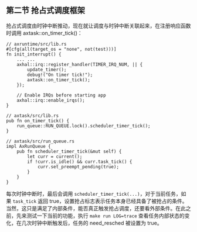## 第二节 抢占式调度框架



抢占式调度由时钟中断推动，现在就让调度与时钟中断关联起来，在注册响应函数时调用 axtask::on_timer_tick()：

```rust,editable
// axruntime/src/lib.rs
#[cfg(all(target_os = "none", not(test)))]
fn init_interrupt() {
	... ...
    axhal::irq::register_handler(TIMER_IRQ_NUM, || {
        update_timer();
        debug!("On timer tick!");
        axtask::on_timer_tick();
    });

    // Enable IRQs before starting app
    axhal::irq::enable_irqs();
}

// axtask/src/lib.rs
pub fn on_timer_tick() {
    run_queue::RUN_QUEUE.lock().scheduler_timer_tick();
}

// axtask/src/run_queue.rs
impl AxRunQueue {
    pub fn scheduler_timer_tick(&mut self) {
        let curr = current();
        if !curr.is_idle() && curr.task_tick() {
            curr.set_preempt_pending(true);
        }
    }
}
```

每次时钟中断时，最后会调用 `scheduler_timer_tick(...)`，对于当前任务，如果 `task_tick` 返回 true，设置抢占标志表示任务本身已经具备了被抢占的条件。当然，这只是满足了内部条件，能否真正触发抢占调度，还要看外部条件。在此之前，先来测试一下当前的功能，执行 `make run LOG=trace` 查看任务内部状态的变化，在几次时钟中断触发后，任务的 need_resched 被设置为 true。





<script src="https://utteranc.es/client.js"
        repo="OSLearning365/blog-issues"
        issue-term="pathname"
        theme="github-light"
        crossorigin="anonymous"
        async>
</script>
